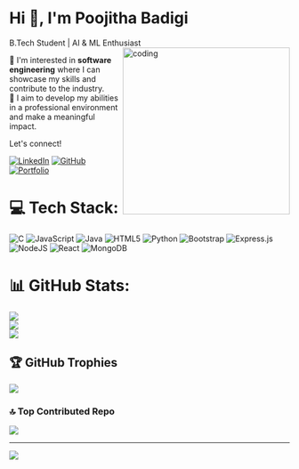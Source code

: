 <h1>Hi 👋, I'm Poojitha Badigi</h1>
B.Tech Student | AI & ML Enthusiast
<img align="right" alt="coding"  width="300" height="300" src="https://media1.giphy.com/media/v1.Y2lkPTc5MGI3NjExMnd1d3pxaHp4ZnAwNHh4NDg2ZGRxZTJubGt6bTRwNWF6eDhvM25qcCZlcD12MV9pbnRlcm5hbF9naWZfYnlfaWQmY3Q9cw/rqd9R3yaDy16a8kDC1/giphy.webp">

🌟 I'm interested in **software engineering** where I can showcase my skills and contribute to the industry.  
🚀 I aim to develop my abilities in a professional environment and make a meaningful impact.

Let's connect!

[![LinkedIn](https://img.icons8.com/color/48/000000/linkedin.png)](https://www.linkedin.com/) [![GitHub](https://img.icons8.com/material-outlined/48/000000/github.png)](https://github.com/) [![Portfolio](https://img.icons8.com/color/48/000000/domain.png)](https://your-portfolio-link.com)




# 💻 Tech Stack:
![C](https://img.shields.io/badge/c-%2300599C.svg?style=for-the-badge&logo=c&logoColor=white) ![JavaScript](https://img.shields.io/badge/javascript-%23323330.svg?style=for-the-badge&logo=javascript&logoColor=%23F7DF1E) ![Java](https://img.shields.io/badge/java-%23ED8B00.svg?style=for-the-badge&logo=openjdk&logoColor=white) ![HTML5](https://img.shields.io/badge/html5-%23E34F26.svg?style=for-the-badge&logo=html5&logoColor=white) ![Python](https://img.shields.io/badge/python-3670A0?style=for-the-badge&logo=python&logoColor=ffdd54) ![Bootstrap](https://img.shields.io/badge/bootstrap-%238511FA.svg?style=for-the-badge&logo=bootstrap&logoColor=white) ![Express.js](https://img.shields.io/badge/express.js-%23404d59.svg?style=for-the-badge&logo=express&logoColor=%2361DAFB) ![NodeJS](https://img.shields.io/badge/node.js-6DA55F?style=for-the-badge&logo=node.js&logoColor=white) ![React](https://img.shields.io/badge/react-%2320232a.svg?style=for-the-badge&logo=react&logoColor=%2361DAFB) ![MongoDB](https://img.shields.io/badge/MongoDB-%234ea94b.svg?style=for-the-badge&logo=mongodb&logoColor=white)
# 📊 GitHub Stats:
![](https://github-readme-stats.vercel.app/api?username=Poojitha3003&theme=dark&hide_border=false&include_all_commits=false&count_private=false)<br/>
![](https://github-readme-streak-stats.herokuapp.com/?user=Poojitha3003&theme=dark&hide_border=false)<br/>
![](https://github-readme-stats.vercel.app/api/top-langs/?username=Poojitha3003&theme=dark&hide_border=false&include_all_commits=false&count_private=false&layout=compact)

## 🏆 GitHub Trophies
![](https://github-profile-trophy.vercel.app/?username=Poojitha3003&theme=radical&no-frame=false&no-bg=true&margin-w=4)

### 🔝 Top Contributed Repo
![](https://github-contributor-stats.vercel.app/api?username=Poojitha3003&limit=5&theme=dark&combine_all_yearly_contributions=true)

---
[![](https://visitcount.itsvg.in/api?id=Poojitha3003&icon=0&color=0)](https://visitcount.itsvg.in)

<!-- Proudly created with GPRM ( https://gprm.itsvg.in ) -->
